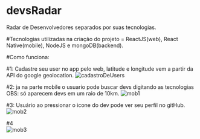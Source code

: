# devsRadar
Radar de Desenvolvedores separados por suas tecnologias.

#Tecnologias utilizadas na criação do projeto = ReactJS(web), React Native(mobile), NodeJS e mongoDB(backend).


#Como funciona:

#1: Cadastre seu user no app pelo web, latitude e longitude vem a partir da API do google geolocation.
![cadastroDeUsers](https://user-images.githubusercontent.com/26808088/72567520-d2224d00-3894-11ea-9a56-77833fc83fc0.png)


#2: ja na parte mobile o usuario pode buscar devs digitando as tecnologias OBS: só aparecem devs em um raio de 10km.
![mob1](https://user-images.githubusercontent.com/26808088/72567836-73110800-3895-11ea-8ac5-5036cbd17275.jpg)


#3: Usuário ao pressionar o icone do dev pode ver seu perfil no gitHub.                                                                    
![mob2](https://user-images.githubusercontent.com/26808088/72567927-b4091c80-3895-11ea-855e-20a847ed9d1d.jpg)


#4                                                                                                                                          
![mob3](https://user-images.githubusercontent.com/26808088/72567935-b8cdd080-3895-11ea-84f2-1802b9d7141d.jpg)



